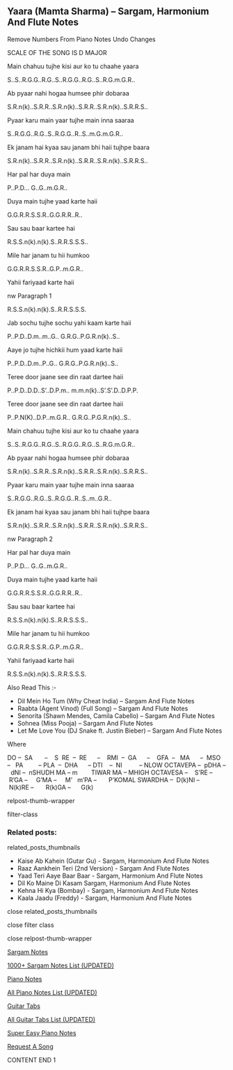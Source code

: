 
## Yaara (Mamta Sharma) – Sargam, Harmonium And Flute Notes

Remove Numbers From Piano Notes
Undo Changes

SCALE OF THE SONG IS D MAJOR

Main chahuu tujhe kisi aur ko tu chaahe yaara

S..S..R.G.G..R.G..S..R.G.G..R.G..S..R.G.m.G.R..

Ab pyaar nahi hogaa humsee phir dobaraa

S.R.n(k)..S.R.R..S.R.n(k)..S.R.R..S.R.n(k)..S.R.R.S..

Pyaar karu main yaar tujhe main inna saaraa

S..R.G.G..R.G..S..R.G.G..R..S..m.G.m.G.R..

Ek janam hai kyaa sau janam bhi haii tujhpe baara

S.R.n(k)..S.R.R..S.R.n(k)..S.R.R..S.R.n(k)..S.R.R.S..

Har pal har duya main

P..P.D… G..G..m.G.R..

Duya main tujhe yaad karte haii

G.G.R.R.S.S.R..G.G.R.R..R..

Sau sau baar kartee hai

R.S.S.n(k).n(k).S..R.R.S.S.S..

Mile har janam tu hii humkoo

G.G.R.R.S.S.R..G.P..m.G.R..

Yahii fariyaad karte haii

nw Paragraph 1

R.S.S.n(k).n(k).S..R.R.S.S.S.

Jab sochu tujhe sochu yahi kaam karte haii

P..P.D..D.m..m..G.. G.R.G..P.G.R.n(k)..S..

Aaye jo tujhe hichkii hum yaad karte haii

P..P.D..D.m..P..G.. G.R.G..P.G.R.n(k)..S..

Teree door jaane see din raat dartee haii

P..P.D..D.D..S’..D.P.m.. m.m.n(k)..S’.S’.D..D.P.P.

Teree door jaane see din raat dartee haii

P..P.N(K)..D.P..m.G.R.. G.R.G..P.G.R.n(k)..S..

Main chahuu tujhe kisi aur ko tu chaahe yaara

S..S..R.G.G..R.G..S..R.G.G..R.G..S..R.G.m.G.R..

Ab pyaar nahi hogaa humsee phir dobaraa

S.R.n(k)..S.R.R..S.R.n(k)..S.R.R..S.R.n(k)..S.R.R.S..

Pyaar karu main yaar tujhe main inna saaraa

S..R.G.G..R.G..S..R.G.G..R..S..m..G.R..

Ek janam hai kyaa sau janam bhi haii tujhpe baara

S.R.n(k)..S.R.R..S.R.n(k)..S.R.R..S.R.n(k)..S.R.R.S..

nw Paragraph 2

Har pal har duya main

P..P.D… G..G..m.G.R..

Duya main tujhe yaad karte haii

G.G.R.R.S.S.R..G.G.R.R..R..

Sau sau baar kartee hai

R.S.S.n(k).n(k).S..R.R.S.S.S..

Mile har janam tu hii humkoo

G.G.R.R.S.S.R..G.P..m.G.R..

Yahii fariyaad karte haii

R.S.S.n(k).n(k).S..R.R.S.S.S.



Also Read This :-



* Dil Mein Ho Tum (Why Cheat India) – Sargam And Flute Notes
* Raabta (Agent Vinod) (Full Song) – Sargam And Flute Notes
* Senorita (Shawn Mendes, Camila Cabello) – Sargam And Flute Notes
* Sohnea (Miss Pooja) – Sargam And Flute Notes
* Let Me Love You (DJ Snake ft. Justin Bieber) – Sargam And Flute Notes

Where



DO –  SA       –    S  RE  –  RE      –    RMI  –  GA      –    GFA  –   MA      –  MSO  –   PA         – PLA  –  DHA      – DTI    –  NI          – NLOW OCTAVEPA –  pDHA –  dNI –  nSHUDH MA – m        TIWAR MA – MHIGH OCTAVESA –    S’RE –     R’GA –     G’MA –     M’   m’PA –       P’KOMAL SWARDHA –  D(k)NI –       N(k)RE –       R(k)GA –      G(k)



relpost-thumb-wrapper

filter-class

### Related posts:

related_posts_thumbnails

* Kaise Ab Kahein (Gutar Gu) - Sargam, Harmonium And Flute Notes
* Raaz Aankhein Teri (2nd Version) - Sargam And Flute Notes
* Yaad Teri Aaye Baar Baar - Sargam, Harmonium And Flute Notes
* Dil Ko Maine Di Kasam Sargam, Harmonium And Flute Notes
* Kehna Hi Kya (Bombay) - Sargam, Harmonium And Flute Notes
* Kaala Jaadu (Freddy) - Sargam, Harmonium And Flute Notes

close related_posts_thumbnails

close filter class

close relpost-thumb-wrapper

[Sargam Notes](https://www.notationsworld.com/sargam-notes.html)

[1000+ Sargam Notes List (UPDATED)](https://www.notationsworld.com/all-songs-list-sargam-notes.html)

[Piano Notes](https://www.notationsworld.com/piano-notes.html)

[All Piano Notes List (UPDATED)](https://www.notationsworld.com/all-songs-list-piano-notes.html)

[Guitar Tabs](https://www.notationsworld.com/guitar-tabs.html)

[All Guitar Tabs List (UPDATED)](https://www.notationsworld.com/all-songs-list-guitar-tabs.html)

[Super Easy Piano Notes](https://studywall.in/)

[Request A Song](https://www.notationsworld.com/request-a-song.html)

CONTENT END 1

